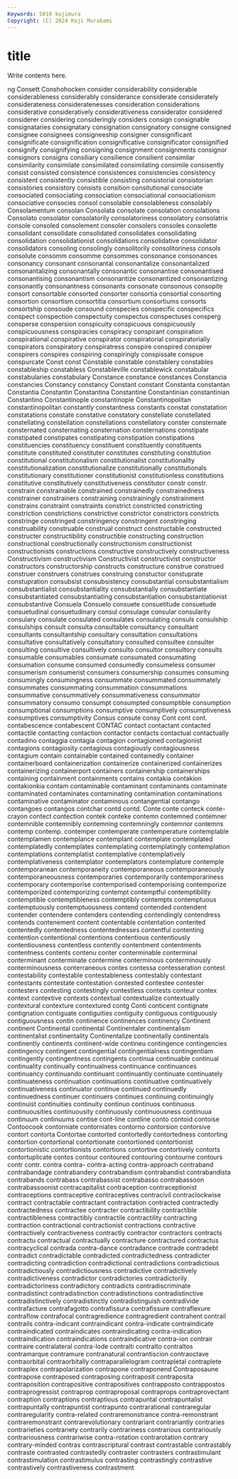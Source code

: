 ```yaml
---
Keywords: 5018 kojimura
Copyright: (C) 2024 Koji Murakami
---
```


# title

Write contents here.



ng Consett Conshohocken consider considerability considerable considerableness considerably considerance
considerate considerately considerateness consideratenesses consideration considerations considerative consideratively considerativeness considerator
considered considerer considering consideringly considers consign consignable consignataries consignatary consignation
consignatory consigne consigned consignee consignees consigneeship consigner consignificant consignificate consignification
consignificative consignificator consignified consignify consignifying consigning consignment consignments consignor consignors
consigns consiliary consilience consilient consimilar consimilarity consimilate consimilated consimilating consimile
consisently consist consisted consistence consistences consistencies consistency consistent consistently consistible
consisting consistorial consistorian consistories consistory consists consition consitutional consociate consociated
consociating consociation consociational consociationism consociative consocies consol consolable consolableness consolably
Consolamentum consolan Consolata consolate consolation consolations Consolato consolator consolatorily consolatoriness
consolatory consolatrix console consoled consolement consoler consolers consoles consolette consolidant
consolidate consolidated consolidates consolidating consolidation consolidationist consolidations consolidative consolidator consolidators
consoling consolingly consolitorily consolitoriness consols consolute consomm consomme consommes consonance
consonances consonancy consonant consonantal consonantalize consonantalized consonantalizing consonantally consonantic consonantise
consonantised consonantising consonantism consonantize consonantized consonantizing consonantly consonantness consonants consonate
consonous consopite consort consortable consorted consorter consortia consortial consorting consortion
consortism consortitia consortium consortiums consorts consortship consoude consound conspecies conspecific
conspecifics conspect conspection conspectuity conspectus conspectuses consperg consperse conspersion conspicuity
conspicuous conspicuously conspicuousness conspiracies conspiracy conspirant conspiration conspirational conspirative conspirator
conspiratorial conspiratorially conspirators conspiratory conspiratress conspire conspired conspirer conspirers conspires
conspiring conspiringly conspissate conspue conspurcate Const const Constable constable constablery
constables constableship constabless Constableville constablewick constabular constabularies constabulary Constance constance
constances Constancia constancies Constancy constancy Constant constant Constanta constantan Constantia
Constantin Constantina Constantine Constantinian constantinian Constantino Constantinople constantinople Constantinopolitan constantinopolitan
constantly constantness constants constat constatation constatations constate constative constatory constellate
constellated constellating constellation constellations constellatory conster consternate consternated consternating consternation
consternations constipate constipated constipates constipating constipation constipations constituencies constituency constituent
constituently constituents constitute constituted constituter constitutes constituting constitution constitutional constitutionalism
constitutionalist constitutionality constitutionalization constitutionalize constitutionally constitutionals constitutionary constitutioner constitutionist constitutionless
constitutions constitutive constitutively constitutiveness constitutor constr constr. constrain constrainable constrained
constrainedly constrainedness constrainer constrainers constraining constrainingly constrainment constrains constraint constraints
constrict constricted constricting constriction constrictions constrictive constrictor constrictors constricts constringe
constringed constringency constringent constringing construability construable construal construct constructable constructed
constructer constructibility constructible constructing construction constructional constructionally constructionism constructionist constructionists
constructions constructive constructively constructiveness Constructivism constructivism Constructivist constructivist constructor constructors
constructorship constructs constructure construe construed construer construers construes construing constuctor
constuprate constupration consubsist consubsistency consubstantial consubstantialism consubstantialist consubstantiality consubstantially consubstantiate
consubstantiated consubstantiating consubstantiation consubstantiationist consubstantive Consuela Consuelo consuete consuetitude consuetude
consuetudinal consuetudinary consul consulage consular consularity consulary consulate consulated consulates
consulating consuls consulship consulships consult consulta consultable consultancy consultant consultants
consultantship consultary consultation consultations consultative consultatively consultatory consulted consultee consulter
consulting consultive consultively consulto consultor consultory consults consumable consumables consumate
consumated consumating consumation consume consumed consumedly consumeless consumer consumerism consumerist
consumers consumership consumes consuming consumingly consumingness consummate consummated consummately consummates
consummating consummation consummations consummative consummatively consummativeness consummator consummatory consumo consumpt
consumpted consumptible consumption consumptional consumptions consumptive consumptively consumptiveness consumptives consumptivity
Consus consute consy Cont cont cont. contabescence contabescent CONTAC contact
contactant contacted contactile contacting contaction contactor contacts contactual contactually contadino
contaggia contagia contagion contagioned contagionist contagions contagiosity contagious contagiously contagiousness
contagium contain containable contained containedly container containerboard containerization containerize containerized
containerizes containerizing containerport containers containership containerships containing containment containments contains
contakia contakion contakionkia contam contaminable contaminant contaminants contaminate contaminated contaminates
contaminating contamination contaminations contaminative contaminator contaminous contangential contango contangoes contangos
contchar contd contd. Conte conte conteck conte-crayon contect contection contek
conteke contemn contemned contemner contemnible contemnibly contemning contemningly contemnor contemns
contemp contemp. contemper contemperate contemperature contemplable contemplamen contemplance contemplant contemplate
contemplated contemplatedly contemplates contemplating contemplatingly contemplation contemplations contemplatist contemplative contemplatively
contemplativeness contemplator contemplators contemplature contemple contemporanean contemporaneity contemporaneous contemporaneously contemporaneousness
contemporaries contemporarily contemporariness contemporary contemporise contemporised contemporising contemporize contemporized contemporizing
contempt contemptful contemptibility contemptible contemptibleness contemptibly contempts contemptuous contemptuously contemptuousness
contend contended contendent contender contendere contenders contending contendingly contendress contends
contenement content contentable contentation contented contentedly contentedness contentednesses contentful contenting
contention contentional contentions contentious contentiously contentiousness contentless contently contentment contentments
contentness contents contenu conter conterminable conterminal conterminant conterminate contermine conterminous
conterminously conterminousness conterraneous contes contessa contesseration contest contestability contestable contestableness
contestably contestant contestants contestate contestation contested contestee contester contesters contesting
contestingly contestless contests conteur contex context contextive contexts contextual contextualize
contextually contextural contexture contextured contg Conti conticent contignate contignation contiguate
contiguities contiguity contiguous contiguously contiguousness contin continence continences continency Continent
continent Continental continental Continentaler continentalism continentalist continentality Continentalize continentally continentals
continently continents continent-wide contineu contingence contingencies contingency contingent contingential contingentialness
contingentiam contingently contingentness contingents continua continuable continual continuality continually continualness
continuance continuances continuancy continuando continuant continuantly continuate continuately continuateness continuation
continuations continuative continuatively continuativeness continuator continue continued continuedly continuedness continuer
continuers continues continuing continuingly continuist continuities continuity continuo continuos continuous
continuousities continuousity continuously continuousness continuua continuum continuums contise cont-line contline
conto contoid contoise Contoocook contorniate contorniates contorno contorsion contorsive contort
contorta Contortae contorted contortedly contortedness contorting contortion contortional contortionate contortioned
contortionist contortionistic contortionists contortions contortive contortively contorts contortuplicate contos contour
contoured contouring contourne contours contr contr. contra contra- contra-acting contra-approach
contraband contrabandage contrabandery contrabandism contrabandist contrabandista contrabands contrabass contrabassist contrabasso
contrabassoon contrabassoonist contracapitalist contraception contraceptionist contraceptions contraceptive contraceptives contracivil contraclockwise
contract contractable contractant contractation contracted contractedly contractedness contractee contracter contractibility
contractible contractibleness contractibly contractile contractility contracting contraction contractional contractionist contractions
contractive contractively contractiveness contractly contractor contractors contracts contractu contractual contractually
contracture contractured contractus contracyclical contrada contra-dance contradance contrade contradebt contradict
contradictable contradicted contradictedness contradicter contradicting contradiction contradictional contradictions contradictious contradictiously
contradictiousness contradictive contradictively contradictiveness contradictor contradictories contradictorily contradictoriness contradictory contradicts
contradiscriminate contradistinct contradistinction contradistinctions contradistinctive contradistinctively contradistinctly contradistinguish contradivide contrafacture
contrafagotto contrafissura contrafissure contraflexure contraflow contrafocal contragredience contragredient contrahent contrail
contrails contra-indicant contraindicant contra-indicate contraindicate contraindicated contraindicates contraindicating contra-indication contraindication
contraindications contraindicative contra-ion contrair contraire contralateral contra-lode contralti contralto contraltos
contramarque contramure contranatural contrantiscion contraoctave contraorbital contraorbitally contraparallelogram contrapletal contraplete
contraplex contrapolarization contrapone contraponend Contraposaune contrapose contraposed contraposing contraposit contraposita
contraposition contrapositive contrapositives contrapposto contrappostos contraprogressist contraprop contraproposal contraprops contraprovectant
contraption contraptions contraptious contrapuntal contrapuntalist contrapuntally contrapuntist contrapunto contrarational contraregular
contraregularity contra-related contraremonstrance contra-remonstrant contraremonstrant contrarevolutionary contrariant contrariantly contraries contrarieties
contrariety contrarily contrariness contrarious contrariously contrariousness contrariwise contra-rotation contrarotation contrary
contrary-minded contras contrascriptural contrast contrastable contrastably contraste contrasted contrastedly contraster
contrasters contrastimulant contrastimulation contrastimulus contrasting contrastingly contrastive contrastively contrastiveness contrastment
